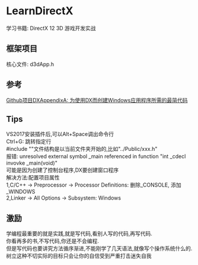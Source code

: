 ﻿# LearnDirectX
学习书籍: DirectX 12 3D 游戏开发实战  
## 框架项目
核心文件: d3dApp.h
## 参考
[Github项目DXAppendixA: 为使用DX而创建Windows应用程序所需的最简代码](https://github.com/solairewrite/DXAppendixA)  
## Tips
VS2017安装插件后,可以Alt+Space调出命令行  
Ctrl+G: 跳转指定行  
#include \"\"文件结构是以当前文件夹开始的,比如\"../Public/xxx.h\"  
报错: unresolved external symbol _main referenced in function "int _cdecl invovke _main(void)"  
可能是因为创建了控制台程序,DX要创建窗口程序  
解决方法:配置项目属性  
1,C/C++ -> Preprocessor -> Processor Definitions: 删除_CONSOLE, 添加_WINDOWS  
2,Linker -> All Options -> Subsystem: Windows  
## 激励
学编程最重要的就是实践,就是写代码,看别人写的代码,再写代码.  
你看再多的书,不写代码,你还是不会编程.  
但是写代码也要讲究方法循序渐进,不能刚学了几天语法,就像写个操作系统什么的.  
树立这种不切实际的目标只会让你的自信受到严重打击迷失自我  
